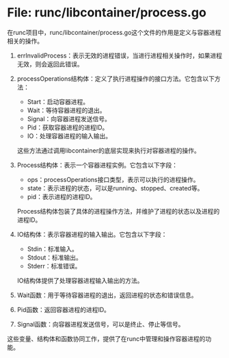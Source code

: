 # File: runc/libcontainer/process.go

在runc项目中，runc/libcontainer/process.go这个文件的作用是定义与容器进程相关的操作。

1. errInvalidProcess：表示无效的进程错误，当进行进程相关操作时，如果进程无效，则会返回此错误。

2. processOperations结构体：定义了执行进程操作的接口方法。它包含以下方法：
   - Start：启动容器进程。
   - Wait：等待容器进程的退出。
   - Signal：向容器进程发送信号。
   - Pid：获取容器进程的进程ID。
   - IO：处理容器进程的输入输出。
   
   这些方法通过调用libcontainer的底层实现来执行对容器进程的操作。

3. Process结构体：表示一个容器进程实例。它包含以下字段：
   - ops：processOperations接口类型，表示可以执行的进程操作。
   - state：表示进程的状态，可以是running、stopped、created等。
   - pid：表示进程的进程ID。
   
   Process结构体包装了具体的进程操作方法，并维护了进程的状态以及进程的进程ID。

4. IO结构体：表示容器进程的输入输出。它包含以下字段：
   - Stdin：标准输入。
   - Stdout：标准输出。
   - Stderr：标准错误。

   IO结构体提供了处理容器进程输入输出的方法。

5. Wait函数：用于等待容器进程的退出，返回进程的状态和错误信息。

6. Pid函数：返回容器进程的进程ID。

7. Signal函数：向容器进程发送信号，可以是终止、停止等信号。

这些变量、结构体和函数协同工作，提供了在runc中管理和操作容器进程的功能。

